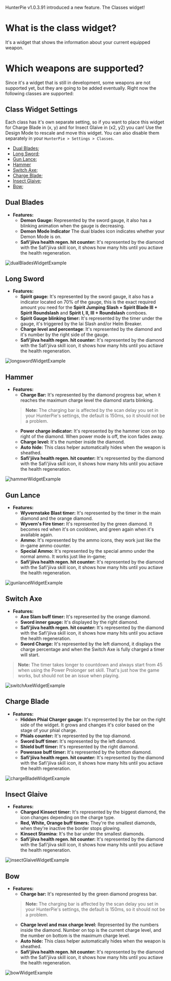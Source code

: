 HunterPie v1.0.3.91 introduced a new feature. The Classes widget!

# What is the class widget?
It's a widget that shows the information about your current equipped weapon.

# Which weapons are supported?
Since it's a widget that is still in development, some weapons are not supported yet, but they are going to be added eventually. Right now the following classes are supported:

## Class Widget Settings
Each class has it's own separate setting, so if you want to place this widget for Charge Blade in (x, y) and for Insect Glaive in (x2, y2) you can! Use the Design Mode to rescale and move this widget. You can also disable them separately in your `HunterPie > Settings > Classes`.

- [Dual Blades](?p=Overlay/classesWidget.md#dual-blades);
- [Long Sword](?p=Overlay/classesWidget.md#long-sword);
- [Gun Lance](?p=Overlay/classesWidget.md#gun-lance);
- [Hammer](?p=Overlay/classesWidget.md#hammer)
- [Switch Axe](?p=Overlay/classesWidget.md#switch-axe);
- [Charge Blade](?p=Overlay/classesWidget.md#charge-blade);
- [Insect Glaive](?p=Overlay/classesWidget.md#insect-glaive);
- [Bow](?p=Overlay/classesWidget.md#bow);

## Dual Blades
- **Features:**
  - **Demon Gauge:** Represented by the sword gauge, it also has a blinking animation when the gauge is decreasing.
  - **Demon Mode Indicator** The dual blades icon indicates whether your Demon Mode is on.
  - **Safi'jiiva health regen. hit counter:** It's represented by the diamond with the Safi'jiiva skill icon, it shows how many hits until you actiave the health regeneration.

![dualBladesWidgetExample](https://cdn.discordapp.com/attachments/402557384209203200/721088634459258991/unknown.png)

## Long Sword
- **Features:**
  - **Spirit gauge:** It's represented by the sword gauge, it also has a indicator located on 70% of the gauge, this is the exact required amount you need for the **Spirit Jumping Slash + Spirit Blade III + Spirit Roundslash** and **Spirit I, II, III + Roundslash** comboes.
  - **Spirit Gauge blinking timer:** It's represented by the timer under the gauge, it's triggered by the Iai Slash and/or Helm Breaker.
  - **Charge level and percentage**: It's represented by the diamond and it's number by the right side of the gauge.
  - **Safi'jiiva health regen. hit counter:** It's represented by the diamond with the Safi'jiiva skill icon, it shows how many hits until you actiave the health regeneration.

![longswordWidgetExample](https://cdn.discordapp.com/attachments/678287048200683572/714161955807690782/class_p4.png)

## Hammer
- **Features:**
  - **Charge Bar:** It's represented by the diamond progress bar, when it reaches the maximum charge level the diamond starts blinking.
  > **Note:** The charging bar is affected by the scan delay you set in your HunterPie's settings, the default is 150ms, so it should not be a problem.
  - **Power charge indicator:** It's represented by the hammer icon on top right of the diamond. When power mode is off, the icon fades away.
  - **Charge level:** It's the number inside the diamond.
  - **Auto hide:** This class helper automatically hides when the weapon is sheathed.
  - **Safi'jiiva health regen. hit counter:** It's represented by the diamond with the Safi'jiiva skill icon, it shows how many hits until you actiave the health regeneration.

![hammerWidgetExample](https://cdn.discordapp.com/attachments/678287048200683572/716172353297711185/classes_p6.png)

## Gun Lance
- **Features:**
  - **Wyvernstake Blast timer:** It's represented by the timer in the main diamond and the orange diamond.
  - **Wyvern's Fire timer:** It's represented by the green diamond. It becomes red when it's on cooldown, and green again when it's available again.
  - **Ammo:** It's represented by the ammo icons, they work just like the in-game ammo counter.
  - **Special Ammo:** It's represented by the special ammo under the normal ammo. It works just like in-game;
  - **Safi'jiiva health regen. hit counter:** It's represented by the diamond with the Safi'jiiva skill icon, it shows how many hits until you actiave the health regeneration.

![gunlanceWidgetExample](https://cdn.discordapp.com/attachments/402557384209203200/711302826424401970/unknown.png) 

## Switch Axe
- **Features:**
  - **Axe Slam buff timer:** It's represented by the orange diamond.
  - **Sword inner gauge:** It's displayed by the right diamond.
  - **Safi'jiiva health regen. hit counter:** It's represented by the diamond with the Safi'jiiva skill icon, it shows how many hits until you actiave the health regeneration.
  - **Sword Charge:** It's represented by the left diamond, it displays the charge percentage and when the Switch Axe is fully charged a timer will start.

> **Note:** The timer takes longer to countdown and always start from 45 when using the Power Prolonger set skill. That's just how the game works, but should not be an issue when playing.

![switchAxeWidgetExample](https://cdn.discordapp.com/attachments/402557384209203200/711303655470661652/unknown.png)

## Charge Blade
- **Features:**
  - **Hidden Phial Charger gauge:** It's represented by the bar on the right side of the widget. It grows and changes it's color based on the stage of your phial charge.
  - **Phials counter:** It's represented by the top diamond.
  - **Sword buff timer:** It's represented by the left diamond.
  - **Shield buff timer:** It's represented by the right diamond.
  - **Poweraxe buff timer:** It's represented by the bottom diamond.
  - **Safi'jiiva health regen. hit counter:** It's represented by the diamond with the Safi'jiiva skill icon, it shows how many hits until you actiave the health regeneration.

![chargeBladeWidgetExample](https://cdn.discordapp.com/attachments/402557384209203200/711302522710655036/unknown.png)

## Insect Glaive
- **Features:**
  - **Charged Kinsect timer:** It's represented by the biggest diamond, the icon changes depending on the charge type.
  - **Red, White, Orange buff timers:** They're the smallest diamonds, when they're inactive the border stops glowing.
  - **Kinsect Stamina:** It's the bar under the smallest diamonds.
  - **Safi'jiiva health regen. hit counter:** It's represented by the diamond with the Safi'jiiva skill icon, it shows how many hits until you actiave the health regeneration.

![insectGlaiveWidgetExample](https://cdn.discordapp.com/attachments/402557384209203200/711302251993628744/unknown.png)

## Bow
- **Features:**
  - **Charge bar:** It's represented by the green diamond progress bar.
  > **Note:** The charging bar is affected by the scan delay you set in your HunterPie's settings, the default is 150ms, so it should not be a problem.
  - **Charge level and max charge level:** Represented by the numbers inside the diamond. Number on top is the current charge level, and the number on bottom is the maximum charge level.
  - **Auto hide:** This class helper automatically hides when the weapon is sheathed.
  - **Safi'jiiva health regen. hit counter:** It's represented by the diamond with the Safi'jiiva skill icon, it shows how many hits until you actiave the health regeneration.

![bowWidgetExample](https://cdn.discordapp.com/attachments/678287048200683572/714929411249668176/class_p5.png)